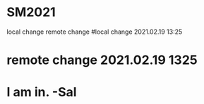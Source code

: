 # SM2021
local change
remote change
#local change 2021.02.19 13:25
# remote change 2021.02.19 1325
# I am in. -Sal
